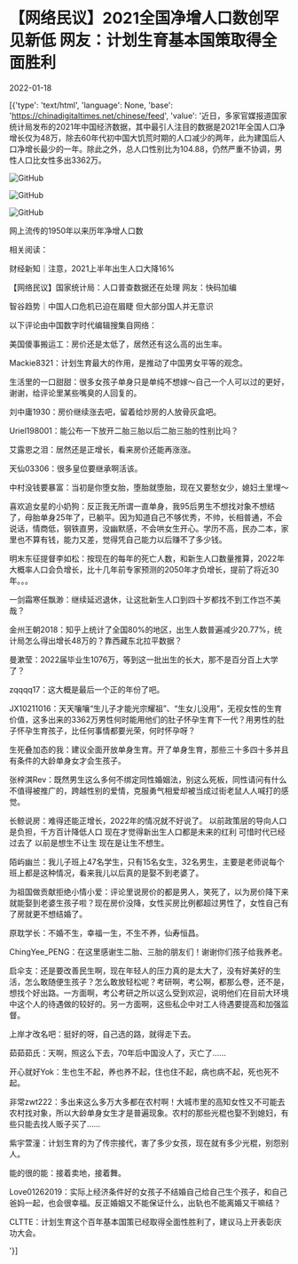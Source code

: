 # 【网络民议】2021全国净增人口数创罕见新低  网友：计划生育基本国策取得全面胜利

2022-01-18

[{'type': 'text/html', 'language': None, 'base': 'https://chinadigitaltimes.net/chinese/feed', 'value': '近日，多家官媒报道国家统计局发布的2021年中国经济数据，其中最引人注目的数据是2021年全国人口净增长仅为48万，除去60年代初中国大饥荒时期的人口减少的两年，此为建国后人口净增长最少的一年。除此之外，总人口性别比为104.88，仍然严重不协调，男性人口比女性多出3362万。

![GitHub](https://chinadigitaltimes.net/chinese/files/2022/01/人口.png)

![GitHub](https://chinadigitaltimes.net/chinese/files/2022/01/IMG_4823.jpg)

![GitHub](https://chinadigitaltimes.net/chinese/files/2022/01/IMG_4824-scaled.jpg)

网上流传的1950年以来历年净增人口数

相关阅读：





财经新知｜注意，2021上半年出生人口大降16%





【网络民议】国家统计局：人口普查数据还在处理  网友：快码加编





智谷趋势｜中国人口危机已迫在眉睫 但大部分国人并无意识





以下评论由中国数字时代编辑搜集自网络：



美国傻事搬运工：房价还是太低了，居然还有这么高的出生率。

Mackie8321：计划生育最大的作用，是推动了中国男女平等的观念。

生活里的一口甜甜：很多女孩子单身只是单纯不想嫁～自己一个人可以过的更好，谢谢，给评论里某些嘴臭的人回复的。

刘中庸1930：房价继续涨去吧，留着给炒房的人放骨灰盒吧。

Uriel198001：能公布一下放开二胎三胎以后二胎三胎的性别比吗？

艾露恩之泪：居然还是正增长，看来房价还能再涨涨。

天仙03306：很多皇位要继承啊活该。

中村没钱要暴富：当初是你堕女胎，堕胎就堕胎，现在又要愁女少，媳妇土里埋～

喜欢追女星的小奶狗：反正我无所谓一直单身，我95后男生不想找对象不想结了，母胎单身25年了，已躺平。因为知道自己不够优秀，不帅，长相普通，不会说话，情商低，钢铁直男，没幽默感，不会哄女生开心。学历不高，民办二本，家里也不算有钱，能力又差，觉得凭自己能力以后赚不了多少钱。

明末东征提督李如松：按现在的每年的死亡人数，和新生人口数量推算，2022年大概率人口会负增长，比十几年前专家预测的2050年才负增长，提前了将近30年。。。

一剑霜寒任飘渺：继续延迟退休，让这批新生人口到四十岁都找不到工作岂不美哉？

金州王朝2018：知乎上统计了全国80%的地区，出生人数普遍减少20.77%，统计局怎么得出增长48万的？靠西藏东北拉平数据？

曼漱莹：2022届毕业生1076万，等到这一批出生的长大，那不是百分百上大学了？

zqqqq17：这大概是最后一个正的年份了吧。

JX10211016：天天嚷嚷“生儿子才能光宗耀祖”、“生女儿没用”，无视女性的生育价值，这多出来的3362万男性何时能用他们的肚子怀孕生育下一代？用男性的肚子怀孕生育孩子，比任何事情都要光荣，何时怀孕呀？

生死叠加态的我：建议全面开放单身生育。开了单身生育，那些三十多四十多并且有条件的大龄单身女才会生孩子。

张梓淇Rev：既然男生这么多何不绑定同性婚姻法，别这么死板，同性请问有什么不值得被推广的，跨越性别的爱情，克服勇气相爱却被当成过街老鼠人人喊打的感觉。

长鲸说房：难得还能正增长，2022年的情况就不好说了。 以前政策层的导向人口是负担，千方百计降低人口 现在才觉得新出生人口都是未来的红利 可惜时代已经过去了 以前是想生不让生 现在是让生不想生。

陌屿幽兰：我儿子班上47名学生，只有15名女生，32名男生，主要是老师说每个班上都是这种情况，看来我儿以后真的是娶不到老婆了。

为祖国做贡献拒绝小情小爱：评论里说房价的都是男人，笑死了，以为房价降下来就能娶到老婆生孩子啦？现在房价没降，女性买房比例都超过男性了，女性自己有了房就更不想结婚了。

原耽学长：不婚不生，幸福一生，不生不养，仙寿恒昌。

ChingYee_PENG：在这里感谢生二胎、三胎的朋友们！谢谢你们孩子给我养老。

启伞支：还是要改善民生啊，现在年轻人的压力真的是太大了，没有好美好的生活，怎么敢随便生孩子？怎么敢放轻松呢？考研啊，考公啊，都那么卷，还不是，想找个好出路。一方面啊，考公考研之所以这么受到欢迎，说明他们在目前大环境中这个人的待遇做的较好的。另一方面啊，这些私企中对工人待遇要提高和加强监督。

上岸才改名吧：挺好的呀，自己选的路，就得走下去。

茹茹茹氏：天啊，照这么下去，70年后中国没人了，灭亡了……

开心就好Yok：生也生不起，养也养不起，住也住不起，病也病不起，死也死不起。

非常zwt222：多出来这么多万大多都在农村啊！大城市里的高知女性又不可能去农村找对象，所以大龄单身女生才是普遍现象。农村的那些光棍也娶不到媳妇，有些只能去找人贩子买了……

紫宇萱潼：计划生育的为了传宗接代，害了多少女孩，现在就有多少光棍，别怨别人。

能的很的能：接着卖地，接着舞。

Love01262019：实际上经济条件好的女孩子不结婚自己给自己生个孩子，和自己爸妈一起，也会很幸福。反正婚姻又不能保证什么，出轨也不能离婚又干嘛结？

CLTTE：计划生育这个百年基本国策已经取得全面性胜利了，建议马上开表彰庆功大会。

'}]